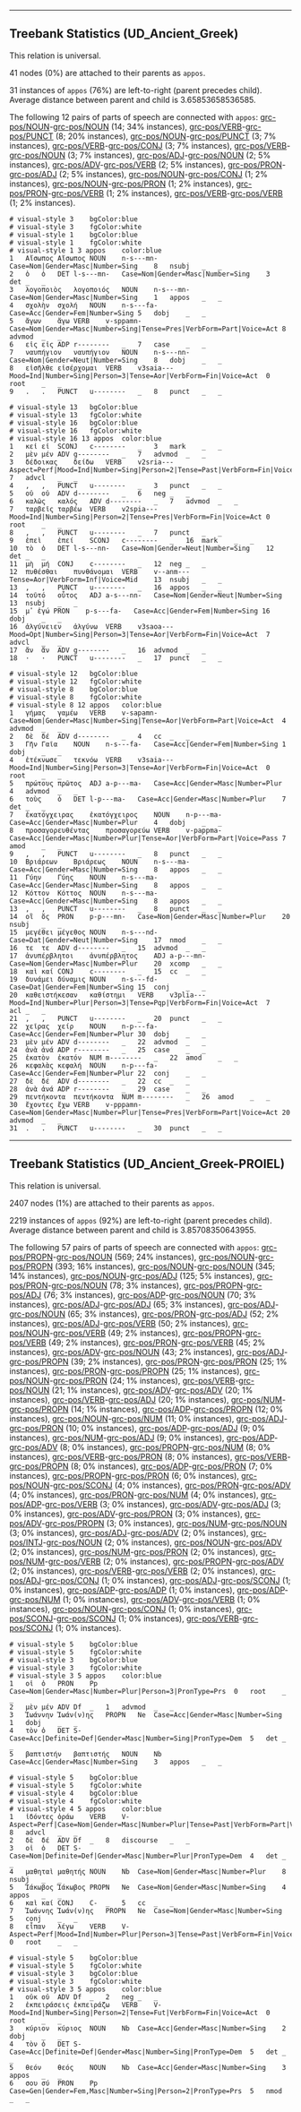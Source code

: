 

--------------------------------------------------------------------------------

## Treebank Statistics (UD_Ancient_Greek)

This relation is universal.

41 nodes (0%) are attached to their parents as `appos`.

31 instances of `appos` (76%) are left-to-right (parent precedes child).
Average distance between parent and child is 3.65853658536585.

The following 12 pairs of parts of speech are connected with `appos`: [grc-pos/NOUN]()-[grc-pos/NOUN]() (14; 34% instances), [grc-pos/VERB]()-[grc-pos/PUNCT]() (8; 20% instances), [grc-pos/NOUN]()-[grc-pos/PUNCT]() (3; 7% instances), [grc-pos/VERB]()-[grc-pos/CONJ]() (3; 7% instances), [grc-pos/VERB]()-[grc-pos/NOUN]() (3; 7% instances), [grc-pos/ADJ]()-[grc-pos/NOUN]() (2; 5% instances), [grc-pos/ADV]()-[grc-pos/VERB]() (2; 5% instances), [grc-pos/PRON]()-[grc-pos/ADJ]() (2; 5% instances), [grc-pos/NOUN]()-[grc-pos/CONJ]() (1; 2% instances), [grc-pos/NOUN]()-[grc-pos/PRON]() (1; 2% instances), [grc-pos/PRON]()-[grc-pos/VERB]() (1; 2% instances), [grc-pos/VERB]()-[grc-pos/VERB]() (1; 2% instances).


~~~ conllu
# visual-style 3	bgColor:blue
# visual-style 3	fgColor:white
# visual-style 1	bgColor:blue
# visual-style 1	fgColor:white
# visual-style 1 3 appos	color:blue
1	Αἴσωπος	Αἴσωπος	NOUN	n-s---mn-	Case=Nom|Gender=Masc|Number=Sing	8	nsubj	_	_
2	ὁ	ὁ	DET	l-s---mn-	Case=Nom|Gender=Masc|Number=Sing	3	det	_	_
3	λογοποιὸς	λογοποιός	NOUN	n-s---mn-	Case=Nom|Gender=Masc|Number=Sing	1	appos	_	_
4	σχολὴν	σχολή	NOUN	n-s---fa-	Case=Acc|Gender=Fem|Number=Sing	5	dobj	_	_
5	ἄγων	ἄγω	VERB	v-sppamn-	Case=Nom|Gender=Masc|Number=Sing|Tense=Pres|VerbForm=Part|Voice=Act	8	advmod	_	_
6	εἰς	εἰς	ADP	r--------	_	7	case	_	_
7	ναυπήγιον	ναυπήγιον	NOUN	n-s---nn-	Case=Nom|Gender=Neut|Number=Sing	8	dobj	_	_
8	εἰσῆλθε	εἰσέρχομαι	VERB	v3saia---	Mood=Ind|Number=Sing|Person=3|Tense=Aor|VerbForm=Fin|Voice=Act	0	root	_	_
9	.	.	PUNCT	u--------	_	8	punct	_	_

~~~


~~~ conllu
# visual-style 13	bgColor:blue
# visual-style 13	fgColor:white
# visual-style 16	bgColor:blue
# visual-style 16	fgColor:white
# visual-style 16 13 appos	color:blue
1	κεἰ	εἰ	SCONJ	c--------	_	3	mark	_	_
2	μὲν	μέν	ADV	g--------	_	7	advmod	_	_
3	δέδοικας	δείδω	VERB	v2sria---	Aspect=Perf|Mood=Ind|Number=Sing|Person=2|Tense=Past|VerbForm=Fin|Voice=Act	7	advcl	_	_
4	,	,	PUNCT	u--------	_	3	punct	_	_
5	οὐ	οὐ	ADV	d--------	_	6	neg	_	_
6	καλῶς	καλός	ADV	d--------	_	7	advmod	_	_
7	ταρβεῖς	ταρβέω	VERB	v2spia---	Mood=Ind|Number=Sing|Person=2|Tense=Pres|VerbForm=Fin|Voice=Act	0	root	_	_
8	,	,	PUNCT	u--------	_	7	punct	_	_
9	ἐπεὶ	ἐπεί	SCONJ	c--------	_	16	mark	_	_
10	τὸ	ὁ	DET	l-s---nn-	Case=Nom|Gender=Neut|Number=Sing	12	det	_	_
11	μὴ	μή	CONJ	c--------	_	12	neg	_	_
12	πυθέσθαι	πυνθάνομαι	VERB	v--anm---	Tense=Aor|VerbForm=Inf|Voice=Mid	13	nsubj	_	_
13	,	,	PUNCT	u--------	_	16	appos	_	_
14	τοῦτό	οὗτος	ADJ	a-s---nn-	Case=Nom|Gender=Neut|Number=Sing	13	nsubj	_	_
15	μ̓	ἐγώ	PRON	p-s---fa-	Case=Acc|Gender=Fem|Number=Sing	16	dobj	_	_
16	ἀλγύνειεν	ἀλγύνω	VERB	v3saoa---	Mood=Opt|Number=Sing|Person=3|Tense=Aor|VerbForm=Fin|Voice=Act	7	advcl	_	_
17	ἄν	ἄν	ADV	g--------	_	16	advmod	_	_
18	·	·	PUNCT	u--------	_	17	punct	_	_

~~~


~~~ conllu
# visual-style 12	bgColor:blue
# visual-style 12	fgColor:white
# visual-style 8	bgColor:blue
# visual-style 8	fgColor:white
# visual-style 8 12 appos	color:blue
1	γήμας	γαμέω	VERB	v-sapamn-	Case=Nom|Gender=Masc|Number=Sing|Tense=Aor|VerbForm=Part|Voice=Act	4	advmod	_	_
2	δὲ	δέ	ADV	d--------	_	4	cc	_	_
3	Γῆν	Γαῖα	NOUN	n-s---fa-	Case=Acc|Gender=Fem|Number=Sing	1	dobj	_	_
4	ἐτέκνωσε	τεκνόω	VERB	v3saia---	Mood=Ind|Number=Sing|Person=3|Tense=Aor|VerbForm=Fin|Voice=Act	0	root	_	_
5	πρώτους	πρῶτος	ADJ	a-p---ma-	Case=Acc|Gender=Masc|Number=Plur	4	advmod	_	_
6	τοὺς	ὁ	DET	l-p---ma-	Case=Acc|Gender=Masc|Number=Plur	7	det	_	_
7	ἑκατόγχειρας	ἑκατόγχειρος	NOUN	n-p---ma-	Case=Acc|Gender=Masc|Number=Plur	4	dobj	_	_
8	προσαγορευθέντας	προσαγορεύω	VERB	v-pappma-	Case=Acc|Gender=Masc|Number=Plur|Tense=Aor|VerbForm=Part|Voice=Pass	7	amod	_	_
9	,	,	PUNCT	u--------	_	8	punct	_	_
10	Βριάρεων	Βριάρεως	NOUN	n-s---ma-	Case=Acc|Gender=Masc|Number=Sing	8	appos	_	_
11	Γύην	Γύης	NOUN	n-s---ma-	Case=Acc|Gender=Masc|Number=Sing	8	appos	_	_
12	Κόττον	Κόττος	NOUN	n-s---ma-	Case=Acc|Gender=Masc|Number=Sing	8	appos	_	_
13	,	,	PUNCT	u--------	_	8	punct	_	_
14	οἳ	ὅς	PRON	p-p---mn-	Case=Nom|Gender=Masc|Number=Plur	20	nsubj	_	_
15	μεγέθει	μέγεθος	NOUN	n-s---nd-	Case=Dat|Gender=Neut|Number=Sing	17	nmod	_	_
16	τε	τε	ADV	d--------	_	15	advmod	_	_
17	ἀνυπέρβλητοι	ἀνυπέρβλητος	ADJ	a-p---mn-	Case=Nom|Gender=Masc|Number=Plur	20	xcomp	_	_
18	καὶ	καί	CONJ	c--------	_	15	cc	_	_
19	δυνάμει	δύναμις	NOUN	n-s---fd-	Case=Dat|Gender=Fem|Number=Sing	15	conj	_	_
20	καθειστήκεσαν	καθίστημι	VERB	v3plia---	Mood=Ind|Number=Plur|Person=3|Tense=Pqp|VerbForm=Fin|Voice=Act	7	acl	_	_
21	,	,	PUNCT	u--------	_	20	punct	_	_
22	χεῖρας	χείρ	NOUN	n-p---fa-	Case=Acc|Gender=Fem|Number=Plur	30	dobj	_	_
23	μὲν	μέν	ADV	d--------	_	22	advmod	_	_
24	ἀνὰ	ἀνά	ADP	r--------	_	25	case	_	_
25	ἑκατὸν	ἑκατόν	NUM	m--------	_	22	amod	_	_
26	κεφαλὰς	κεφαλή	NOUN	n-p---fa-	Case=Acc|Gender=Fem|Number=Plur	22	conj	_	_
27	δὲ	δέ	ADV	d--------	_	22	cc	_	_
28	ἀνὰ	ἀνά	ADP	r--------	_	29	case	_	_
29	πεντήκοντα	πεντήκοντα	NUM	m--------	_	26	amod	_	_
30	ἔχοντες	ἔχω	VERB	v-pppamn-	Case=Nom|Gender=Masc|Number=Plur|Tense=Pres|VerbForm=Part|Voice=Act	20	advmod	_	_
31	.	.	PUNCT	u--------	_	30	punct	_	_

~~~




--------------------------------------------------------------------------------

## Treebank Statistics (UD_Ancient_Greek-PROIEL)

This relation is universal.

2407 nodes (1%) are attached to their parents as `appos`.

2219 instances of `appos` (92%) are left-to-right (parent precedes child).
Average distance between parent and child is 3.85708350643955.

The following 57 pairs of parts of speech are connected with `appos`: [grc-pos/PROPN]()-[grc-pos/NOUN]() (569; 24% instances), [grc-pos/NOUN]()-[grc-pos/PROPN]() (393; 16% instances), [grc-pos/NOUN]()-[grc-pos/NOUN]() (345; 14% instances), [grc-pos/NOUN]()-[grc-pos/ADJ]() (125; 5% instances), [grc-pos/PRON]()-[grc-pos/NOUN]() (78; 3% instances), [grc-pos/PROPN]()-[grc-pos/ADJ]() (76; 3% instances), [grc-pos/ADP]()-[grc-pos/NOUN]() (70; 3% instances), [grc-pos/ADJ]()-[grc-pos/ADJ]() (65; 3% instances), [grc-pos/ADJ]()-[grc-pos/NOUN]() (65; 3% instances), [grc-pos/PRON]()-[grc-pos/ADJ]() (52; 2% instances), [grc-pos/ADJ]()-[grc-pos/VERB]() (50; 2% instances), [grc-pos/NOUN]()-[grc-pos/VERB]() (49; 2% instances), [grc-pos/PROPN]()-[grc-pos/VERB]() (49; 2% instances), [grc-pos/PRON]()-[grc-pos/VERB]() (45; 2% instances), [grc-pos/ADV]()-[grc-pos/NOUN]() (43; 2% instances), [grc-pos/ADJ]()-[grc-pos/PROPN]() (39; 2% instances), [grc-pos/PRON]()-[grc-pos/PRON]() (25; 1% instances), [grc-pos/PRON]()-[grc-pos/PROPN]() (25; 1% instances), [grc-pos/NOUN]()-[grc-pos/PRON]() (24; 1% instances), [grc-pos/VERB]()-[grc-pos/NOUN]() (21; 1% instances), [grc-pos/ADV]()-[grc-pos/ADV]() (20; 1% instances), [grc-pos/VERB]()-[grc-pos/ADJ]() (20; 1% instances), [grc-pos/NUM]()-[grc-pos/PROPN]() (14; 1% instances), [grc-pos/ADP]()-[grc-pos/PROPN]() (12; 0% instances), [grc-pos/NOUN]()-[grc-pos/NUM]() (11; 0% instances), [grc-pos/ADJ]()-[grc-pos/PRON]() (10; 0% instances), [grc-pos/ADP]()-[grc-pos/ADJ]() (9; 0% instances), [grc-pos/NUM]()-[grc-pos/ADJ]() (9; 0% instances), [grc-pos/ADP]()-[grc-pos/ADV]() (8; 0% instances), [grc-pos/PROPN]()-[grc-pos/NUM]() (8; 0% instances), [grc-pos/VERB]()-[grc-pos/PRON]() (8; 0% instances), [grc-pos/VERB]()-[grc-pos/PROPN]() (8; 0% instances), [grc-pos/ADP]()-[grc-pos/PRON]() (7; 0% instances), [grc-pos/PROPN]()-[grc-pos/PRON]() (6; 0% instances), [grc-pos/NOUN]()-[grc-pos/SCONJ]() (4; 0% instances), [grc-pos/PRON]()-[grc-pos/ADV]() (4; 0% instances), [grc-pos/PRON]()-[grc-pos/NUM]() (4; 0% instances), [grc-pos/ADP]()-[grc-pos/VERB]() (3; 0% instances), [grc-pos/ADV]()-[grc-pos/ADJ]() (3; 0% instances), [grc-pos/ADV]()-[grc-pos/PRON]() (3; 0% instances), [grc-pos/ADV]()-[grc-pos/PROPN]() (3; 0% instances), [grc-pos/NUM]()-[grc-pos/NOUN]() (3; 0% instances), [grc-pos/ADJ]()-[grc-pos/ADV]() (2; 0% instances), [grc-pos/INTJ]()-[grc-pos/NOUN]() (2; 0% instances), [grc-pos/NOUN]()-[grc-pos/ADV]() (2; 0% instances), [grc-pos/NUM]()-[grc-pos/PRON]() (2; 0% instances), [grc-pos/NUM]()-[grc-pos/VERB]() (2; 0% instances), [grc-pos/PROPN]()-[grc-pos/ADV]() (2; 0% instances), [grc-pos/VERB]()-[grc-pos/VERB]() (2; 0% instances), [grc-pos/ADJ]()-[grc-pos/CONJ]() (1; 0% instances), [grc-pos/ADJ]()-[grc-pos/SCONJ]() (1; 0% instances), [grc-pos/ADP]()-[grc-pos/ADP]() (1; 0% instances), [grc-pos/ADP]()-[grc-pos/NUM]() (1; 0% instances), [grc-pos/ADV]()-[grc-pos/VERB]() (1; 0% instances), [grc-pos/NOUN]()-[grc-pos/CONJ]() (1; 0% instances), [grc-pos/SCONJ]()-[grc-pos/SCONJ]() (1; 0% instances), [grc-pos/VERB]()-[grc-pos/SCONJ]() (1; 0% instances).


~~~ conllu
# visual-style 5	bgColor:blue
# visual-style 5	fgColor:white
# visual-style 3	bgColor:blue
# visual-style 3	fgColor:white
# visual-style 3 5 appos	color:blue
1	οἱ	ὁ	PRON	Pp	Case=Nom|Gender=Masc|Number=Plur|Person=3|PronType=Prs	0	root	_	_
2	μὲν	μέν	ADV	Df	_	1	advmod	_	_
3	Ἰωάννην	Ἰωάν(ν)ης	PROPN	Ne	Case=Acc|Gender=Masc|Number=Sing	1	dobj	_	_
4	τὸν	ὁ	DET	S-	Case=Acc|Definite=Def|Gender=Masc|Number=Sing|PronType=Dem	5	det	_	_
5	βαπτιστήν	βαπτιστής	NOUN	Nb	Case=Acc|Gender=Masc|Number=Sing	3	appos	_	_

~~~


~~~ conllu
# visual-style 5	bgColor:blue
# visual-style 5	fgColor:white
# visual-style 4	bgColor:blue
# visual-style 4	fgColor:white
# visual-style 4 5 appos	color:blue
1	ἰδόντες	ὁράω	VERB	V-	Aspect=Perf|Case=Nom|Gender=Masc|Number=Plur|Tense=Past|VerbForm=Part|Voice=Act	8	advcl	_	_
2	δὲ	δέ	ADV	Df	_	8	discourse	_	_
3	οἱ	ὁ	DET	S-	Case=Nom|Definite=Def|Gender=Masc|Number=Plur|PronType=Dem	4	det	_	_
4	μαθηταὶ	μαθητής	NOUN	Nb	Case=Nom|Gender=Masc|Number=Plur	8	nsubj	_	_
5	Ἰάκωβος	Ἰάκωβος	PROPN	Ne	Case=Nom|Gender=Masc|Number=Sing	4	appos	_	_
6	καὶ	καί	CONJ	C-	_	5	cc	_	_
7	Ἰωάννης	Ἰωάν(ν)ης	PROPN	Ne	Case=Nom|Gender=Masc|Number=Sing	5	conj	_	_
8	εἶπαν	λέγω	VERB	V-	Aspect=Perf|Mood=Ind|Number=Plur|Person=3|Tense=Past|VerbForm=Fin|Voice=Act	0	root	_	_

~~~


~~~ conllu
# visual-style 5	bgColor:blue
# visual-style 5	fgColor:white
# visual-style 3	bgColor:blue
# visual-style 3	fgColor:white
# visual-style 3 5 appos	color:blue
1	οὐκ	οὐ	ADV	Df	_	2	neg	_	_
2	ἐκπειράσεις	ἐκπειράζω	VERB	V-	Mood=Ind|Number=Sing|Person=2|Tense=Fut|VerbForm=Fin|Voice=Act	0	root	_	_
3	κύριον	κύριος	NOUN	Nb	Case=Acc|Gender=Masc|Number=Sing	2	dobj	_	_
4	τὸν	ὁ	DET	S-	Case=Acc|Definite=Def|Gender=Masc|Number=Sing|PronType=Dem	5	det	_	_
5	θεόν	θεός	NOUN	Nb	Case=Acc|Gender=Masc|Number=Sing	3	appos	_	_
6	σου	σύ	PRON	Pp	Case=Gen|Gender=Fem,Masc|Number=Sing|Person=2|PronType=Prs	5	nmod	_	_

~~~



